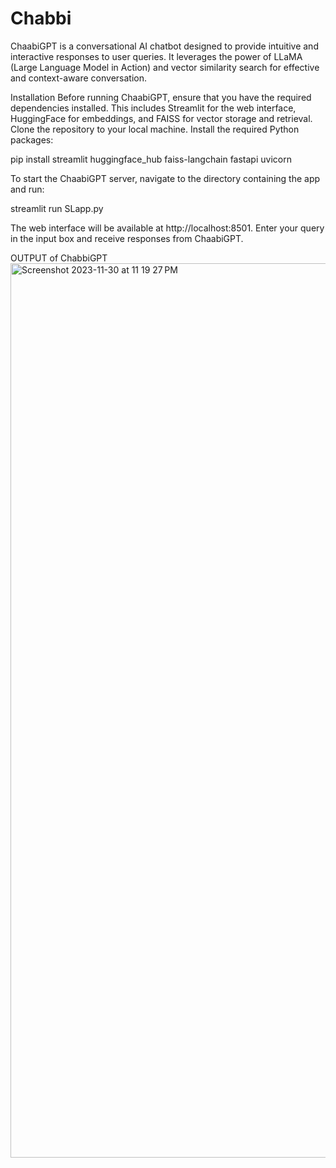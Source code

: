 # Chabbi

ChaabiGPT is a conversational AI chatbot designed to provide intuitive and interactive responses to user queries. It leverages the power of LLaMA (Large Language Model in Action) and vector similarity search for effective and context-aware conversation.

Installation
Before running ChaabiGPT, ensure that you have the required dependencies installed. This includes Streamlit for the web interface, HuggingFace for embeddings, and FAISS for vector storage and retrieval.
Clone the repository to your local machine.
Install the required Python packages:

pip install streamlit huggingface_hub faiss-langchain fastapi uvicorn

To start the ChaabiGPT server, navigate to the directory containing the app and run:

streamlit run SLapp.py

The web interface will be available at http://localhost:8501. Enter your query in the input box and receive responses from ChaabiGPT.


OUTPUT of ChabbiGPT
<img width="1431" alt="Screenshot 2023-11-30 at 11 19 27 PM" src="https://github.com/umesh0101/Chabbi/assets/95159950/01e16606-13bc-435b-8759-e861f9d6b671">


